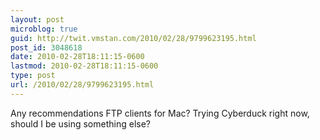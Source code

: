 ```yaml
---
layout: post
microblog: true
guid: http://twit.vmstan.com/2010/02/28/9799623195.html
post_id: 3048618
date: 2010-02-28T18:11:15-0600
lastmod: 2010-02-28T18:11:15-0600
type: post
url: /2010/02/28/9799623195.html
---
```

Any recommendations FTP clients for Mac? Trying Cyberduck right now, should I be using something else?
